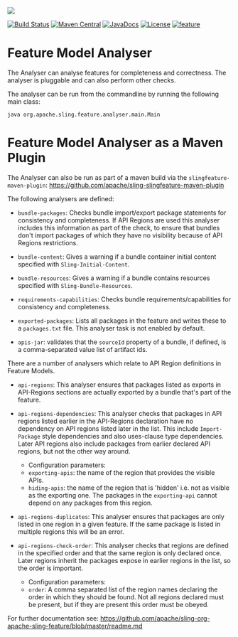 [<img src="http://sling.apache.org/res/logos/sling.png"/>](http://sling.apache.org)

 [![Build Status](https://builds.apache.org/buildStatus/icon?job=sling-org-apache-sling-feature-analyser-1.8)](https://builds.apache.org/view/S-Z/view/Sling/job/sling-org-apache-sling-feature-analyser-1.8) [![Maven Central](https://maven-badges.herokuapp.com/maven-central/org.apache.sling/org.apache.sling.feature.analyser/badge.svg)](http://search.maven.org/#search%7Cga%7C1%7Cg%3A%22org.apache.sling%22%20a%3A%22org.apache.sling.feature.analyser%22) [![JavaDocs](https://www.javadoc.io/badge/org.apache.sling/org.apache.sling.feature.analyser.svg)](https://www.javadoc.io/doc/org.apache.sling/org.apache.sling.feature.analyser) [![License](https://img.shields.io/badge/License-Apache%202.0-blue.svg)](https://www.apache.org/licenses/LICENSE-2.0) [![feature](https://sling.apache.org/badges/group-feature.svg)](https://github.com/apache/sling-aggregator/blob/master/docs/groups/feature.md)

# Feature Model Analyser

The Analyser can analyse features for completeness and correctness. The analyser is pluggable and can also perform other checks.

The analyser can be run from the commandline by running the following main class:

```
java org.apache.sling.feature.analyser.main.Main
```

# Feature Model Analyser as a Maven Plugin

The Analyser can also be run as part of a maven build via the `slingfeature-maven-plugin`: https://github.com/apache/sling-slingfeature-maven-plugin

The following analysers are defined:

* `bundle-packages`: Checks bundle import/export package statements for consistency and completeness. If API Regions are used this analyser includes this 
information as part of the check, to ensure that bundles don't import packages of which they have no visibility because of API Regions restrictions.

* `bundle-content`: Gives a warning if a bundle container initial content specified with `Sling-Initial-Content`.

* `bundle-resources`: Gives a warning if a bundle contains resources specified with `Sling-Bundle-Resources`.

* `requirements-capabilities`: Checks bundle requirements/capabilities for consistency and completeness.

* `exported-packages`: Lists all packages in the feature and writes these to a `packages.txt` file. This 
analyser task is not enabled by default.

* `apis-jar`: validates that the `sourceId` property of a bundle, if defined, is a comma-separated value list of artifact ids.

There are a number of analysers which relate to API Region definitions in Feature Models. 

* `api-regions`: This analyser ensures that packages listed as exports in API-Regions sections are actually exported by a bundle that's part of the feature.

* `api-regions-dependencies`: This analyser checks that packages in API regions listed earlier in the API-Regions declaration have no dependency on API regions listed later in the list. This include `Import-Package` style dependencies and also uses-clause type dependencies. Later API regions also include packages from earlier declared API regions, but not the other way around.
  * Configuration parameters:
  * `exporting-apis`: the name of the region that provides the visible APIs.
  * `hiding-apis`: the name of the region that is 'hidden' i.e. not as visible as the exporting one. The
packages in the `exporting-api` cannot depend on any packages from this region. 

* `api-regions-duplicates`: This analyser ensures that packages are only listed in one region
in a given feature. If the same package is listed in multiple regions this will be an error.

* `api-regions-check-order`: This analyser checks that regions are defined in the specified 
order and that the same region is only declared once. Later regions inherit the packages
expose in earlier regions in the list, so the order is important.
  * Configuration parameters:
  * `order`: A comma separated list of the region names declaring the order in which they should be found. Not all regions declared must be present, but if they are present this
order must be obeyed.
 

For further documentation see: https://github.com/apache/sling-org-apache-sling-feature/blob/master/readme.md
